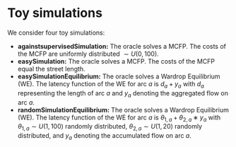 # Toy simulations


We consider four toy simulations:
- **againstsupervisedSimulation:** The oracle solves a MCFP. The costs of the MCFP are uniformly distributed $\sim U(0, 100)$.
- **easySimulation:** The oracle solves a MCFP. The costs of the MCFP equal the street length.
- **easySimulationEquilibrium:** The oracle solves a Wardrop Equilibrium (WE). The latency function of the WE for arc $a$ is $d_a + y_a$ with $d_a$ representing the length of arc $a$ and $y_a$ denoting the aggregated flow on arc $a$.
- **randomSimulationEquilibrium:** The oracle solves a Wardrop Equilibrium (WE). The latency function of the WE for arc $a$ is $\theta_{1,a} + \theta_{2,a} ∗ y_a$ with $\theta_{1,a} \sim U(1, 100)$ randomly distributed, $\theta_{2,a} \sim U(1, 20)$ randomly distributed, and $y_a$ denoting the accumulated flow on arc $a$.